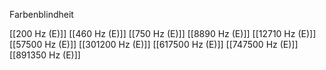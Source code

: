 Farbenblindheit

[[200 Hz (E)]]
[[460 Hz (E)]]
[[750 Hz (E)]]
[[8890 Hz (E)]]
[[12710 Hz (E)]]
[[57500 Hz (E)]]
[[301200 Hz (E)]]
[[617500 Hz (E)]]
[[747500 Hz (E)]]
[[891350 Hz (E)]]